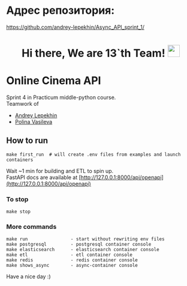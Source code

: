 # Адрес репозитория:
https://github.com/andrey-lepekhin/Async_API_sprint_1/


<h1 align="center">Hi there, We are 13`th Team!
<img src="https://github.com/blackcater/blackcater/raw/main/images/Hi.gif" height="32"/></h1>

# Online Cinema API
Sprint 4 in Practicum middle-python course.  
Teamwork of
* [Andrey Lepekhin](https://github.com/andrey-lepekhin)
* [Polina Vasileva](https://github.com/Polinavas95)

## How to run
```
make first_run  # will create .env files from examples and launch containers
```
Wait ~1 min for building and ETL to spin up.  
FastAPI docs are available at [http://127.0.0.1:8000/api/openapi](http://127.0.0.1:8000/api/openapi)

### To stop
```
make stop
```

### More commands
```
make run                - start without rewriting env files
make postgresql         - postgresql container console
make elasticsearch      - elasticsearch container console
make etl                - etl container console
make redis              - redis container console
make shows_async        - async-container console
```


Have a nice day :)
